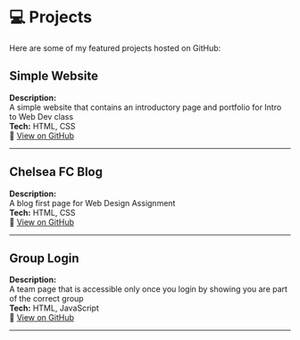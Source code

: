 # 💻 Projects

Here are some of my featured projects hosted on GitHub:

## Simple Website
**Description:**  
A simple website that contains an introductory page and portfolio for Intro to Web Dev class  
**Tech:** HTML, CSS   
🔗 [View on GitHub](https://pranavrupani.github.io/HTTP-5110-Introduction-to-Web-Development/)


---

## Chelsea FC Blog
**Description:**  
A blog first page for Web Design Assignment  
**Tech:** HTML, CSS  
🔗 [View on GitHub](https://pranavrupani.github.io/Web-Design-Blog/)

---

## Group Login
**Description:**  
A team page that is accessible only once you login by showing you are part of the correct group  
**Tech:** HTML, JavaScript  
🔗 [View on GitHub](https://pranavrupani.github.io/JS-Group-login/)

---
